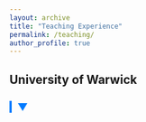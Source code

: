 ```yaml
---
layout: archive
title: "Teaching Experience"
permalink: /teaching/
author_profile: true
---
```



<!--### Senior Graduate Teaching Assistant: 2021/2022 
* International Economics (EC312)
* Economics (EC204) -->

<!--
## University of Cambridge 
### Teaching Assistant for St John’s College: 2020/2021
* Paper IV International Trade 
-->
 ## University of Warwick 
<h3 class="expandable-header">
    <span class="line"></span>
    <span class="arrow">&#x25BC;</span>
</h3>
<div class="expandable-section">
    <ul>
        ### Senior Graduate Teaching Assistant: 2021/2022 
        * International Economics (EC312)
        * Economics (EC204)
    </ul>
</div>

<style>
    .expandable-header {
        font-size: 18px;
        font-weight: bold;
        color: #007BFF;
        cursor: pointer;
        margin-bottom: 5px;
        border-left: 4px solid #007BFF;
        padding-left: 10px;
        transition: color 0.3s ease;
    }

    .expandable-header:hover {
        color: #0056b3;
    }

    .expandable-section {
        display: none;
        margin-top: 10px;
        padding: 10px;
        background-color: #f9f9f9;
        border-left: 4px solid #007BFF;
        transition: max-height 0.3s ease;
        overflow: hidden;
    }

    .expandable-section.show {
        display: block;
    }
</style>

<script>
    document.addEventListener("DOMContentLoaded", function() {
        var headers = document.querySelectorAll('.expandable-header');
        headers.forEach(function(header) {
            header.addEventListener('click', function() {
                var section = header.nextElementSibling;
                if (section.classList.contains('show')) {
                    section.classList.remove('show');
                } else {
                    section.classList.add('show');
                }
            });
        });
    });
</script>
